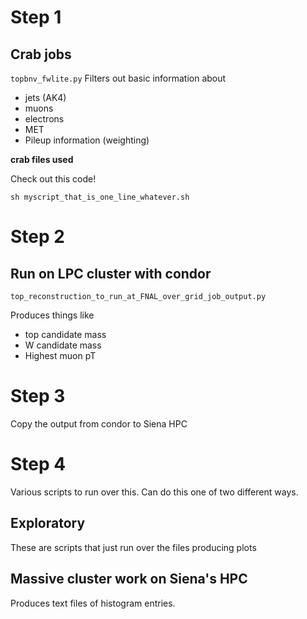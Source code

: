 # Step 1
## Crab jobs
```topbnv_fwlite.py```
Filters out basic information about 
* jets (AK4)
* muons
* electrons
* MET
* Pileup information (weighting)

**crab files used**

Check out this code!

```
sh myscript_that_is_one_line_whatever.sh
```


# Step 2
## Run on LPC cluster with condor
```top_reconstruction_to_run_at_FNAL_over_grid_job_output.py```

Produces things like
* top candidate mass
* W candidate mass
* Highest muon pT

# Step 3

Copy the output from condor to Siena HPC


# Step 4

Various scripts to run over this. Can do this one of two different ways.

## Exploratory
These are scripts that just run over the files producing plots

## Massive cluster work on Siena's HPC

Produces text files of histogram entries. 

